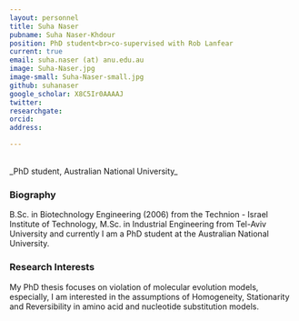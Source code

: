 ```yaml
---
layout: personnel
title: Suha Naser
pubname: Suha Naser-Khdour
position: PhD student<br>co-supervised with Rob Lanfear
current: true
email: suha.naser (at) anu.edu.au
image: Suha-Naser.jpg
image-small: Suha-Naser-small.jpg
github: suhanaser
google_scholar: X8C5Ir0AAAAJ
twitter: 
researchgate: 
orcid: 
address: 

---
```


<br>
_PhD student, Australian National University_

### Biography

B.Sc. in Biotechnology Engineering (2006) from the Technion - Israel Institute of Technology, M.Sc. in Industrial Engineering from Tel-Aviv University and currently I am a PhD student at the Australian National University.

### Research Interests

My PhD thesis focuses on violation of molecular evolution models, especially, I am interested in the assumptions of Homogeneity, Stationarity and Reversibility in amino acid and nucleotide substitution models.

